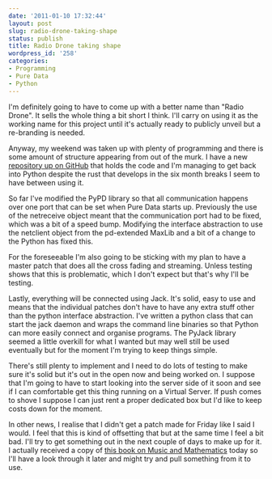 ```yaml
---
date: '2011-01-10 17:32:44'
layout: post
slug: radio-drone-taking-shape
status: publish
title: Radio Drone taking shape
wordpress_id: '258'
categories:
- Programming
- Pure Data
- Python
---
```


I'm definitely going to have to come up with a better name than "Radio Drone". It sells the whole thing a bit short I think. I'll carry on using it as the working name for this project until it's actually ready to publicly unveil but a re-branding is needed.

Anyway, my weekend was taken up with plenty of programming and there is some amount of structure appearing from out of the murk. I have a new [repository up on GitHub](https://github.com/rumblesan/Radio-PD) that holds the code and I'm managing to get back into Python despite the rust that develops in the six month breaks I seem to have between using it.



So far I've modified the PyPD library so that all communication happens over one port that can be set when Pure Data starts up. Previously the use of the netreceive object meant that the communication port had to be fixed, which was a bit of a speed bump. Modifying the interface abstraction to use the netclient object from the pd-extended MaxLib and a bit of a change to the Python has fixed this.

For the foreseeable I'm also going to be sticking with my plan to have a master patch that does all the cross fading and streaming. Unless testing shows that this is problematic, which I don't expect but that's why I'll be testing.

Lastly, everything will be connected using Jack. It's solid, easy to use and means that the individual patches don't have to have any extra stuff other than the python interface abstraction. I've written a python class that can start the jack daemon and wraps the command line binaries so that Python can more easily connect and organise programs. The PyJack library seemed a little overkill for what I wanted but may well still be used eventually but for the moment I'm trying to keep things simple.

There's still plenty to implement and I need to do lots of testing to make sure it's solid but it's out in the open now and being worked on. I suppose that I'm going to have to start looking into the server side of it soon and see if I can comfortable get this thing running on a Virtual Server. If push comes to shove I suppose I can just rent a proper dedicated box but I'd like to keep costs down for the moment.

In other news, I realise that I didn't get a patch made for Friday like I said I would. I feel that this is kind of offsetting that but at the same time I feel a bit bad. I'll try to get something out in the next couple of days to make up for it. I actually received a copy of [this book on Music and Mathematics](http://www.amazon.co.uk/gp/product/0199298939/ref=oss_product) today so I'll have a look through it later and might try and pull something from it to use.
